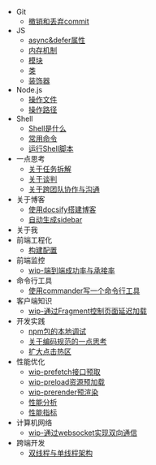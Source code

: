 - Git
  - [撤销和丢弃commit](/docs/Git/撤销和丢弃commit.md)
- JS
  - [async&defer属性](/docs/JS/async&defer属性.md)
  - [内存机制](/docs/JS/内存机制.md)
  - [模块](/docs/JS/模块.md)
  - [类](/docs/JS/类.md)
  - [装饰器](/docs/JS/装饰器.md)
- Node.js
  - [操作文件](/docs/Node.js/操作文件.md)
  - [操作路径](/docs/Node.js/操作路径.md)
- Shell
  - [Shell是什么](/docs/Shell/Shell是什么.md)
  - [常用命令](/docs/Shell/常用命令.md)
  - [运行Shell脚本](/docs/Shell/运行Shell脚本.md)
- 一点思考
  - [关于任务拆解](/docs/一点思考/关于任务拆解.md)
  - [关于谈判](/docs/一点思考/关于谈判.md)
  - [关于跨团队协作与沟通](/docs/一点思考/关于跨团队协作与沟通.md)
- 关于博客
  - [使用docsify搭建博客](/docs/关于博客/使用docsify搭建博客.md)
  - [自动生成sidebar](/docs/关于博客/自动生成sidebar.md)
- 关于我
- 前端工程化
  - [构建配置](/docs/前端工程化/构建配置.md)
- 前端监控
  - [wip-端到端成功率与承接率](/docs/前端监控/wip-端到端成功率与承接率.md)
- 命令行工具
  - [使用commander写一个命令行工具](/docs/命令行工具/使用commander写一个命令行工具.md)
- 客户端知识
  - [wip-通过Fragment控制页面延迟加载](/docs/客户端知识/wip-通过Fragment控制页面延迟加载.md)
- 开发实践
  - [npm包的本地调试](/docs/开发实践/npm包的本地调试.md)
  - [关于编码规范的一点思考](/docs/开发实践/关于编码规范的一点思考.md)
  - [扩大点击热区](/docs/开发实践/扩大点击热区.md)
- 性能优化
  - [wip-prefetch接口预取](/docs/性能优化/wip-prefetch接口预取.md)
  - [wip-preload资源预加载](/docs/性能优化/wip-preload资源预加载.md)
  - [wip-prerender预渲染](/docs/性能优化/wip-prerender预渲染.md)
  - [性能分析](/docs/性能优化/性能分析.md)
  - [性能指标](/docs/性能优化/性能指标.md)
- 计算机网络
  - [wip-通过websocket实现双向通信](/docs/计算机网络/wip-通过websocket实现双向通信.md)
- 跨端开发
  - [双线程与单线程架构](/docs/跨端开发/双线程与单线程架构.md)